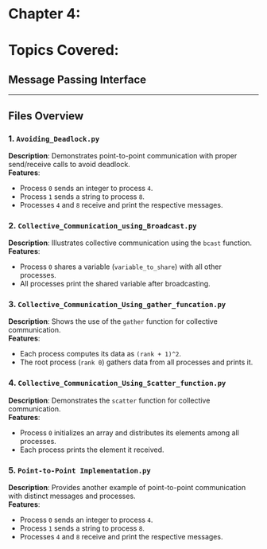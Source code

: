 # Chapter 4:
# Topics Covered:
## Message Passing Interface
---
## Files Overview

### 1. `Avoiding_Deadlock.py`
**Description**: Demonstrates point-to-point communication with proper send/receive calls to avoid deadlock.  
**Features**: 
- Process `0` sends an integer to process `4`.
- Process `1` sends a string to process `8`.
- Processes `4` and `8` receive and print the respective messages.  


### 2. `Collective_Communication_using_Broadcast.py`
**Description**: Illustrates collective communication using the `bcast` function.  
**Features**: 
- Process `0` shares a variable (`variable_to_share`) with all other processes.
- All processes print the shared variable after broadcasting.  


### 3. `Collective_Communication_Using_gather_funcation.py`
**Description**: Shows the use of the `gather` function for collective communication.  
**Features**: 
- Each process computes its data as `(rank + 1)^2`.
- The root process (`rank 0`) gathers data from all processes and prints it.  


### 4. `Collective_Communication_Using_Scatter_function.py`
**Description**: Demonstrates the `scatter` function for collective communication.  
**Features**: 
- Process `0` initializes an array and distributes its elements among all processes.
- Each process prints the element it received.  


### 5. `Point-to-Point Implementation.py`
**Description**: Provides another example of point-to-point communication with distinct messages and processes.  
**Features**: 
- Process `0` sends an integer to process `4`.
- Process `1` sends a string to process `8`.
- Processes `4` and `8` receive and print the respective messages.  

